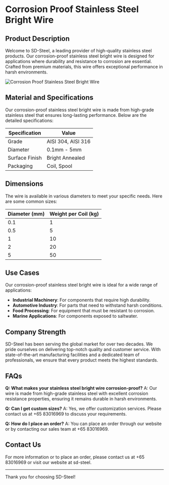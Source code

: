 # Corrosion Proof Stainless Steel Bright Wire

## Product Description

Welcome to SD-Steel, a leading provider of high-quality stainless steel products. Our corrosion-proof stainless steel bright wire is designed for applications where durability and resistance to corrosion are essential. Crafted from premium materials, this wire offers exceptional performance in harsh environments.

![Corrosion Proof Stainless Steel Bright Wire](https://github.com/user-attachments/assets/2567258e-e124-4816-932d-1809bd27ef0b)

## Material and Specifications

Our corrosion-proof stainless steel bright wire is made from high-grade stainless steel that ensures long-lasting performance. Below are the detailed specifications:

| Specification | Value |
|---------------|-------|
| Grade         | AISI 304, AISI 316 |
| Diameter      | 0.1mm - 5mm |
| Surface Finish| Bright Annealed |
| Packaging     | Coil, Spool |

## Dimensions

The wire is available in various diameters to meet your specific needs. Here are some common sizes:

| Diameter (mm) | Weight per Coil (kg) |
|---------------|----------------------|
| 0.1            | 1                    |
| 0.5            | 5                    |
| 1              | 10                   |
| 2              | 20                   |
| 5              | 50                   |

## Use Cases

Our corrosion-proof stainless steel bright wire is ideal for a wide range of applications:
- **Industrial Machinery**: For components that require high durability.
- **Automotive Industry**: For parts that need to withstand harsh conditions.
- **Food Processing**: For equipment that must be resistant to corrosion.
- **Marine Applications**: For components exposed to saltwater.

## Company Strength

SD-Steel has been serving the global market for over two decades. We pride ourselves on delivering top-notch quality and customer service. With state-of-the-art manufacturing facilities and a dedicated team of professionals, we ensure that every product meets the highest standards.

## FAQs

**Q: What makes your stainless steel bright wire corrosion-proof?**
A: Our wire is made from high-grade stainless steel with excellent corrosion resistance properties, ensuring it remains durable in harsh environments.

**Q: Can I get custom sizes?**
A: Yes, we offer customization services. Please contact us at +65 83016969 to discuss your requirements.

**Q: How do I place an order?**
A: You can place an order through our website or by contacting our sales team at +65 83016969.

## Contact Us

For more information or to place an order, please contact us at +65 83016969 or visit our website at  sd-steel.

---

Thank you for choosing SD-Steel!